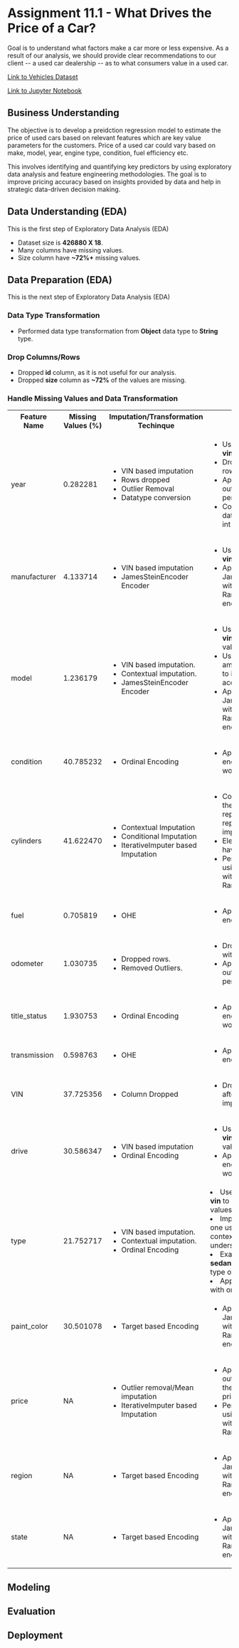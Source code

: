 # Assignment 11.1 - What Drives the Price of a Car?

Goal is to understand what factors make a car more or less expensive. As a result of our analysis, we should provide clear recommendations to our client -- a used car dealership -- as to what consumers value in a used car.

[Link to Vehicles Dataset](https://github.com/atewari-bot/vehicle-value-prediction/blob/main/data/vehicles.csv)

[Link to Jupyter Notebook](https://github.com/atewari-bot/vehicle-value-prediction/blob/main/vehicle_value_prediction.ipynb)

## Business Understanding

The objective is to develop a preidction regression model to estimate the price of used cars based on relevant features which are key value parameters for the customers. Price of a used car could vary based on make, model, year, engine type, condition, fuel efficiency etc.

This involves identifying and quantifying key predictors by using exploratory data analysis and feature engineering methodologies. The goal is to improve pricing accuracy based on insights provided by data and help in strategic data-driven decision making.

## Data Understanding (EDA)

This is the first step of Exploratory Data Analysis (EDA)

* Dataset size is <b>426880 X 18</b>.
* Many columns have missing values.
* Size column have <b>~72%+</b> missing values.

## Data Preparation (EDA)

This is the next step of Exploratory Data Analysis (EDA)

### Data Type Transformation

* Performed data type transformation from <b>Object</b> data type to <b>String</b> type.

### Drop Columns/Rows

* Dropped <b>id</b> column, as it is not useful for our analysis.
* Dropped <b>size</b> column as <b>~72%</b> of the values are missing.

### Handle Missing Values and Data Transformation

<table>
    <tr>
        <th>Feature Name</th>
        <th>Missing Values (%)</th>
        <th>Imputation/Transformation Techinque</th>
        <th>Description</th>
    </tr>
        <td>year</td>
        <td>0.282281</td>
        <td>
          <ul>
            <li>VIN based imputation</li>
            <li>Rows dropped</li>
            <li>Outlier Removal</li>
            <li>Datatype conversion</li>
          <ul>
        </td>
        <td>
          <ul>
            <li>Used Python package <b>vin</b>.</li>
            <li>Dropped 192 reamining rows with NaN value.</li>
            <li>Applied upper bound outlier removal at 99 percentile.</li>
            <li>Converted <b>year</b> column datatype from float to int</li>
          </ul>
        </td>
    <tr>
        <td>manufacturer</td>
        <td>4.133714</td>
        <td>
          <ul>
            <li>VIN based imputation</li>
            <li>JamesSteinEncoder Encoder</li>
          </ul>
        </td>
        <td>
          <ul>
            <li>Used Python package <b>vin</b></li>
            <li>Applied JamesSteinEncoder with RandomForestRegressor encoder</li>
          </ul>
        </td>
    </tr>
    <tr>
        <td>model</td>
        <td>1.236179</td>
        <td>
          <ul>
            <li>VIN based imputation.</li>
            <li>Contextual imputation.</li>
            <li>JamesSteinEncoder Encoder</li>
          </ul>
        </td>
        <td>
          <ul>
            <li>Used Python package <b>vin</b> to impute misisng values.</li>
            <li>Used manufacturer and ambigous model name to impute model with accurate values.</li>
            <li>Applied JamesSteinEncoder with RandomForestRegressor encoder</li>
          </ul>
        </td>
    </tr>
    <tr>
        <td>condition</td>
        <td>40.785232</td>
        <td>
          <ul>
            <li>Ordinal Encoding</li>
          </ul>
        </td>
        <td>
          <ul>
            <li>Applied ordinal encoding with order of worst to best</li>
          </ul>
        </td>
    </tr>
    <tr>
        <td>cylinders</td>
        <td>41.622470</td>
        <td>
          <ul>
            <li>Contextual Imputation</li>
            <li>Conditional Imputation</li>
            <li>IterativeImputer based Imputation</li>
          </ul>
        </td>
        <td>
          <ul>
            <li>Converted cylinders to their numeric representation to represent their ordinal importance.</li>
            <li>Electric vehicle should have 0 cylinders</li>
            <li>Performed imputation using IterativeImputer with RandomForestRegressor</li>
          </ul>
        </td>
    </tr>
    </tr>
        <td>fuel</td>
        <td>0.705819</td>
        <td>
          <ul>
            <li>OHE</li>
          </ul>
        </td>
        <td>
          <ul>
            <li>Applied one-hot encoding</li>
          </ul>
        </td>
    <tr>
        <td>odometer</td>
        <td>1.030735</td>
        <td>
          <ul>
            <li>Dropped rows.</li>
            <li>Removed Outliers.</li>
          </ul>
        </td>
        <td>
          <ul>
            <li>Dropped 4331 rows with NaN values.</li>
            <li>Applied upper bound outlier removal at 99 percentile.</li>
          </ul>
        </td>
    </tr>
    <tr>
        <td>title_status</td>
        <td>1.930753</td>
        <td>
          <ul>
            <li>Ordinal Encoding</li>
          </ul>
        </td>
        <td>
          <ul>
            <li>Applied ordinal encoding with order of worst to best</li>
          </ul>
        </td>
    </tr>
    <tr>
        <td>transmission</td>
        <td>0.598763</td>
        <td>
          <ul>
            <li>OHE</li>
          </ul>
        </td>
        <td>
          <ul>
            <li>Applied one-hot encoding</li>
          </ul>
        </td>
    </tr>
    <tr>
        <td>VIN</td>
        <td>37.725356</td>
        <td>
          <ul>
            <li>Column Dropped</li>
          </ul>
        </td>
        <td>
          <ul>
            <li>Dropped <b>VIN</b> column after apply VIN based imputation.</li>
          </ul>
        </td>
    </tr>
    <tr>
        <td>drive</td>
        <td>30.586347</td>
        <td>
          <ul>
            <li>VIN based imputation</li>
            <li>Ordinal Encoding</li>
          </ul>
        </td>
        <td> 
          <ul>
            <li>Used Python package <b>vin</b> to impute misisng values.</li>
            <li>Applied ordinal encoding with order of worst to best</li>
          </ul>
        </td>
    </tr>
    <tr>
        <td>type</td>
        <td>21.752717</td>
        <td>
          <ul>
            <li>VIN based imputation.</li>
            <li>Contextual imputation.</li>
            <li>Ordinal Encoding</li>
          </ul>
        </td>
        <td>
          <li>Used Python package <b>vin</b> to impute missing values.</li>
          <li>Imputed similar types to one using contextual/domain understanding.</li>
          <li>Example: <b>sedan</b> and <b>sedan/saloon</b> are same type of vehicle</li>
          <li>Applied ordinal encoding with order of worst to best</li>
        </td>
    </tr>
    <tr>
        <td>paint_color</td>
        <td>30.501078</td>
        <td>
          <ul>
            <li>Target based Encoding</li>
          </ul>
        </td>
        <td>
          <ul>
            <li>Applied JamesSteinEncoder with RandomForestRegressor encoder</li>
          </ul>
        </td>
    </tr>
    <tr>
        <td>price</td>
        <td>NA</td>
        <td>
          <ul>
            <li>Outlier removal/Mean imputation</li>
            <li>IterativeImputer based Imputation</li>
          </ul>
        </td>
        <td>
          <ul>
            <li>Applied IQR to identify outliers and imputed them with median of the price column.</li>
            <li>Performed imputation using IterativeImputer with RandomForestRegressor</li>
          </ul>
        </td>
    </tr>
    <tr>
        <td>region</td>
        <td>NA</td>
        <td>
          <ul>
            <li>Target based Encoding</li>
          </ul>
        </td>
        <td>
          <ul>
            <li>Applied JamesSteinEncoder with RandomForestRegressor encoder</li>
          </ul>
        </td>
    </tr>
    <tr>
        <td>state</td>
        <td>NA</td>
        <td>
          <ul>
            <li>Target based Encoding</li>
          </ul>
        </td>
        <td>
          <ul>
            <li>Applied JamesSteinEncoder with RandomForestRegressor encoder</li>
          </ul>
        </td>
    </tr>
</table>

## Modeling

## Evaluation

## Deployment

